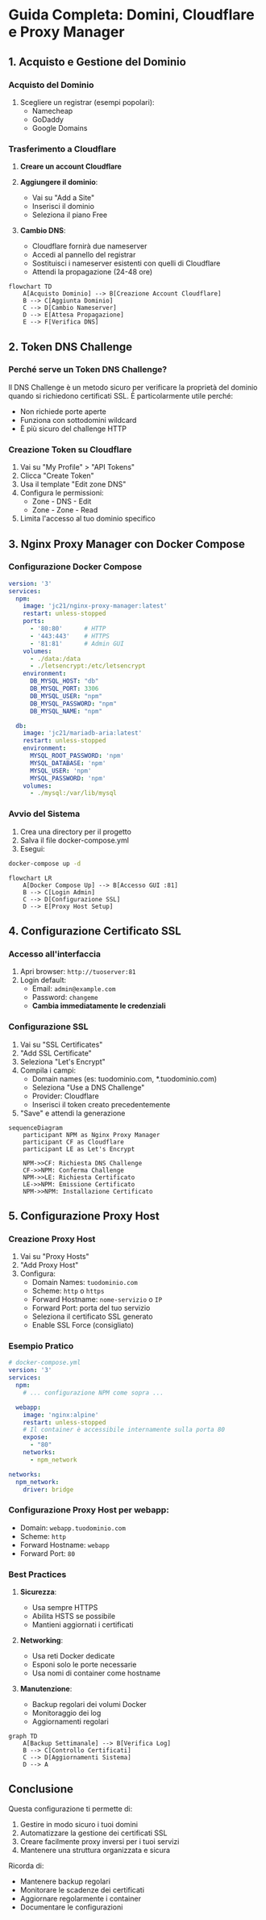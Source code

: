 # Guida Completa: Domini, Cloudflare e Proxy Manager

## 1. Acquisto e Gestione del Dominio

### Acquisto del Dominio
1. Scegliere un registrar (esempi popolari):
   - Namecheap
   - GoDaddy
   - Google Domains

### Trasferimento a Cloudflare
1. **Creare un account Cloudflare**
2. **Aggiungere il dominio**:
   - Vai su "Add a Site"
   - Inserisci il dominio
   - Seleziona il piano Free

3. **Cambio DNS**:
   - Cloudflare fornirà due nameserver
   - Accedi al pannello del registrar
   - Sostituisci i nameserver esistenti con quelli di Cloudflare
   - Attendi la propagazione (24-48 ore)

```mermaid
flowchart TD
    A[Acquisto Dominio] --> B[Creazione Account Cloudflare]
    B --> C[Aggiunta Dominio]
    C --> D[Cambio Nameserver]
    D --> E[Attesa Propagazione]
    E --> F[Verifica DNS]

```

## 2. Token DNS Challenge

### Perché serve un Token DNS Challenge?
Il DNS Challenge è un metodo sicuro per verificare la proprietà del dominio quando si richiedono certificati SSL. È particolarmente utile perché:
- Non richiede porte aperte
- Funziona con sottodomini wildcard
- È più sicuro del challenge HTTP

### Creazione Token su Cloudflare
1. Vai su "My Profile" > "API Tokens"
2. Clicca "Create Token"
3. Usa il template "Edit zone DNS"
4. Configura le permissioni:
   - Zone - DNS - Edit
   - Zone - Zone - Read
5. Limita l'accesso al tuo dominio specifico

## 3. Nginx Proxy Manager con Docker Compose

### Configurazione Docker Compose

```yaml
version: '3'
services:
  npm:
    image: 'jc21/nginx-proxy-manager:latest'
    restart: unless-stopped
    ports:
      - '80:80'      # HTTP
      - '443:443'    # HTTPS
      - '81:81'      # Admin GUI
    volumes:
      - ./data:/data
      - ./letsencrypt:/etc/letsencrypt
    environment:
      DB_MYSQL_HOST: "db"
      DB_MYSQL_PORT: 3306
      DB_MYSQL_USER: "npm"
      DB_MYSQL_PASSWORD: "npm"
      DB_MYSQL_NAME: "npm"

  db:
    image: 'jc21/mariadb-aria:latest'
    restart: unless-stopped
    environment:
      MYSQL_ROOT_PASSWORD: 'npm'
      MYSQL_DATABASE: 'npm'
      MYSQL_USER: 'npm'
      MYSQL_PASSWORD: 'npm'
    volumes:
      - ./mysql:/var/lib/mysql

```

### Avvio del Sistema
1. Crea una directory per il progetto
2. Salva il file docker-compose.yml
3. Esegui:
```bash
docker-compose up -d
```

```mermaid
flowchart LR
    A[Docker Compose Up] --> B[Accesso GUI :81]
    B --> C[Login Admin]
    C --> D[Configurazione SSL]
    D --> E[Proxy Host Setup]

```

## 4. Configurazione Certificato SSL

### Accesso all'interfaccia
1. Apri browser: `http://tuoserver:81`
2. Login default:
   - Email: `admin@example.com`
   - Password: `changeme`
   - **Cambia immediatamente le credenziali**

### Configurazione SSL
1. Vai su "SSL Certificates"
2. "Add SSL Certificate"
3. Seleziona "Let's Encrypt"
4. Compila i campi:
   - Domain names (es: tuodominio.com, *.tuodominio.com)
   - Seleziona "Use a DNS Challenge"
   - Provider: Cloudflare
   - Inserisci il token creato precedentemente
5. "Save" e attendi la generazione

```mermaid
sequenceDiagram
    participant NPM as Nginx Proxy Manager
    participant CF as Cloudflare
    participant LE as Let's Encrypt

    NPM->>CF: Richiesta DNS Challenge
    CF->>NPM: Conferma Challenge
    NPM->>LE: Richiesta Certificato
    LE->>NPM: Emissione Certificato
    NPM->>NPM: Installazione Certificato

```

## 5. Configurazione Proxy Host

### Creazione Proxy Host
1. Vai su "Proxy Hosts"
2. "Add Proxy Host"
3. Configura:
   - Domain Names: `tuodominio.com`
   - Scheme: `http` o `https`
   - Forward Hostname: `nome-servizio` o `IP`
   - Forward Port: porta del tuo servizio
   - Seleziona il certificato SSL generato
   - Enable SSL Force (consigliato)

### Esempio Pratico

```yaml
# docker-compose.yml
version: '3'
services:
  npm:
    # ... configurazione NPM come sopra ...

  webapp:
    image: 'nginx:alpine'
    restart: unless-stopped
    # Il container è accessibile internamente sulla porta 80
    expose:
      - "80"
    networks:
      - npm_network

networks:
  npm_network:
    driver: bridge

```

### Configurazione Proxy Host per webapp:
- Domain: `webapp.tuodominio.com`
- Scheme: `http`
- Forward Hostname: `webapp`
- Forward Port: `80`

### Best Practices
1. **Sicurezza**:
   - Usa sempre HTTPS
   - Abilita HSTS se possibile
   - Mantieni aggiornati i certificati

2. **Networking**:
   - Usa reti Docker dedicate
   - Esponi solo le porte necessarie
   - Usa nomi di container come hostname

3. **Manutenzione**:
   - Backup regolari dei volumi Docker
   - Monitoraggio dei log
   - Aggiornamenti regolari

```mermaid
graph TD
    A[Backup Settimanale] --> B[Verifica Log]
    B --> C[Controllo Certificati]
    C --> D[Aggiornamenti Sistema]
    D --> A

```

## Conclusione

Questa configurazione ti permette di:
1. Gestire in modo sicuro i tuoi domini
2. Automatizzare la gestione dei certificati SSL
3. Creare facilmente proxy inversi per i tuoi servizi
4. Mantenere una struttura organizzata e sicura

Ricorda di:
- Mantenere backup regolari
- Monitorare le scadenze dei certificati
- Aggiornare regolarmente i container
- Documentare le configurazioni